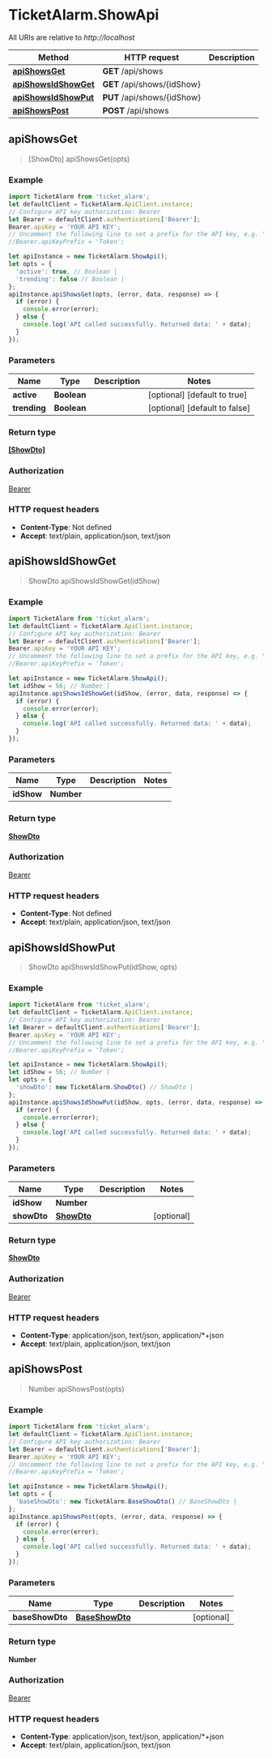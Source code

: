 # TicketAlarm.ShowApi

All URIs are relative to *http://localhost*

Method | HTTP request | Description
------------- | ------------- | -------------
[**apiShowsGet**](ShowApi.md#apiShowsGet) | **GET** /api/shows | 
[**apiShowsIdShowGet**](ShowApi.md#apiShowsIdShowGet) | **GET** /api/shows/{idShow} | 
[**apiShowsIdShowPut**](ShowApi.md#apiShowsIdShowPut) | **PUT** /api/shows/{idShow} | 
[**apiShowsPost**](ShowApi.md#apiShowsPost) | **POST** /api/shows | 



## apiShowsGet

> [ShowDto] apiShowsGet(opts)



### Example

```javascript
import TicketAlarm from 'ticket_alarm';
let defaultClient = TicketAlarm.ApiClient.instance;
// Configure API key authorization: Bearer
let Bearer = defaultClient.authentications['Bearer'];
Bearer.apiKey = 'YOUR API KEY';
// Uncomment the following line to set a prefix for the API key, e.g. "Token" (defaults to null)
//Bearer.apiKeyPrefix = 'Token';

let apiInstance = new TicketAlarm.ShowApi();
let opts = {
  'active': true, // Boolean | 
  'trending': false // Boolean | 
};
apiInstance.apiShowsGet(opts, (error, data, response) => {
  if (error) {
    console.error(error);
  } else {
    console.log('API called successfully. Returned data: ' + data);
  }
});
```

### Parameters


Name | Type | Description  | Notes
------------- | ------------- | ------------- | -------------
 **active** | **Boolean**|  | [optional] [default to true]
 **trending** | **Boolean**|  | [optional] [default to false]

### Return type

[**[ShowDto]**](ShowDto.md)

### Authorization

[Bearer](../README.md#Bearer)

### HTTP request headers

- **Content-Type**: Not defined
- **Accept**: text/plain, application/json, text/json


## apiShowsIdShowGet

> ShowDto apiShowsIdShowGet(idShow)



### Example

```javascript
import TicketAlarm from 'ticket_alarm';
let defaultClient = TicketAlarm.ApiClient.instance;
// Configure API key authorization: Bearer
let Bearer = defaultClient.authentications['Bearer'];
Bearer.apiKey = 'YOUR API KEY';
// Uncomment the following line to set a prefix for the API key, e.g. "Token" (defaults to null)
//Bearer.apiKeyPrefix = 'Token';

let apiInstance = new TicketAlarm.ShowApi();
let idShow = 56; // Number | 
apiInstance.apiShowsIdShowGet(idShow, (error, data, response) => {
  if (error) {
    console.error(error);
  } else {
    console.log('API called successfully. Returned data: ' + data);
  }
});
```

### Parameters


Name | Type | Description  | Notes
------------- | ------------- | ------------- | -------------
 **idShow** | **Number**|  | 

### Return type

[**ShowDto**](ShowDto.md)

### Authorization

[Bearer](../README.md#Bearer)

### HTTP request headers

- **Content-Type**: Not defined
- **Accept**: text/plain, application/json, text/json


## apiShowsIdShowPut

> ShowDto apiShowsIdShowPut(idShow, opts)



### Example

```javascript
import TicketAlarm from 'ticket_alarm';
let defaultClient = TicketAlarm.ApiClient.instance;
// Configure API key authorization: Bearer
let Bearer = defaultClient.authentications['Bearer'];
Bearer.apiKey = 'YOUR API KEY';
// Uncomment the following line to set a prefix for the API key, e.g. "Token" (defaults to null)
//Bearer.apiKeyPrefix = 'Token';

let apiInstance = new TicketAlarm.ShowApi();
let idShow = 56; // Number | 
let opts = {
  'showDto': new TicketAlarm.ShowDto() // ShowDto | 
};
apiInstance.apiShowsIdShowPut(idShow, opts, (error, data, response) => {
  if (error) {
    console.error(error);
  } else {
    console.log('API called successfully. Returned data: ' + data);
  }
});
```

### Parameters


Name | Type | Description  | Notes
------------- | ------------- | ------------- | -------------
 **idShow** | **Number**|  | 
 **showDto** | [**ShowDto**](ShowDto.md)|  | [optional] 

### Return type

[**ShowDto**](ShowDto.md)

### Authorization

[Bearer](../README.md#Bearer)

### HTTP request headers

- **Content-Type**: application/json, text/json, application/*+json
- **Accept**: text/plain, application/json, text/json


## apiShowsPost

> Number apiShowsPost(opts)



### Example

```javascript
import TicketAlarm from 'ticket_alarm';
let defaultClient = TicketAlarm.ApiClient.instance;
// Configure API key authorization: Bearer
let Bearer = defaultClient.authentications['Bearer'];
Bearer.apiKey = 'YOUR API KEY';
// Uncomment the following line to set a prefix for the API key, e.g. "Token" (defaults to null)
//Bearer.apiKeyPrefix = 'Token';

let apiInstance = new TicketAlarm.ShowApi();
let opts = {
  'baseShowDto': new TicketAlarm.BaseShowDto() // BaseShowDto | 
};
apiInstance.apiShowsPost(opts, (error, data, response) => {
  if (error) {
    console.error(error);
  } else {
    console.log('API called successfully. Returned data: ' + data);
  }
});
```

### Parameters


Name | Type | Description  | Notes
------------- | ------------- | ------------- | -------------
 **baseShowDto** | [**BaseShowDto**](BaseShowDto.md)|  | [optional] 

### Return type

**Number**

### Authorization

[Bearer](../README.md#Bearer)

### HTTP request headers

- **Content-Type**: application/json, text/json, application/*+json
- **Accept**: text/plain, application/json, text/json

